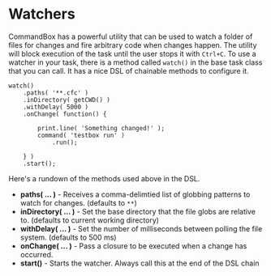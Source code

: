 # Watchers

CommandBox has a powerful utility that can be used to watch a folder of files for changes and fire arbitrary code when changes happen. The utility will block execution of the task until the user stops it with `Ctrl+C`.  To use a watcher in your task, there is a method called `watch()` in the base task class that you can call.  It has a nice DSL of chainable methods to configure it.

```
watch()
	.paths( '**.cfc' )
	.inDirectory( getCWD() )
	.withDelay( 5000 )
	.onChange( function() {
	
		print.line( 'Something changed!' );
		command( 'testbox run' )
			.run();
			
	} )
	.start();
```

Here's a rundown of the methods used above in the DSL.

* **paths( ... )** - Receives a comma-delimtied list of globbing patterns to watch for changes. (defaults to `**`)
* **inDirectory( ... )** - Set the base directory that the file globs are relative to. (defaults to current working directory)
* **withDelay( ... )** - Set the number of milliseconds between polling the file system. (defaults to 500 ms)
* **onChange( ... )** - Pass a closure to be executed when a change has occurred.
* **start()** - Starts the watcher. Always call this at the end of the DSL chain